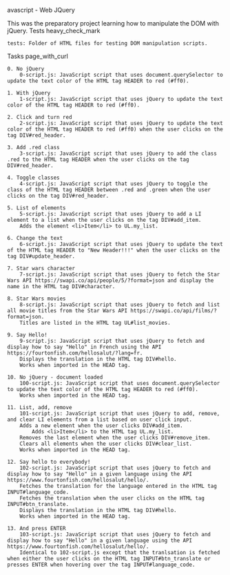 avascript - Web JQuery

This was the preparatory project learning how to manipulate the DOM with jQuery.
Tests heavy_check_mark

    tests: Folder of HTML files for testing DOM manipulation scripts.

Tasks page_with_curl

    0. No jQuery
        0-script.js: JavaScript script that uses document.querySelector to update the text color of the HTML tag HEADER to red (#ff0).

    1. With jQuery
        1-script.js: JavaScript script that uses jQuery to update the text color of the HTML tag HEADER to red (#ff0).

    2. Click and turn red
        2-script.js: JavaScript script that uses jQuery to update the text color of the HTML tag HEADER to red (#ff0) when the user clicks on the tag DIV#red_header.

    3. Add .red class
        3-script.js: JavaScript script that uses jQuery to add the class .red to the HTML tag HEADER when the user clicks on the tag DIV#red_header.

    4. Toggle classes
        4-script.js: JavaScript script that uses jQuery to toggle the class of the HTML tag HEADER between .red and .green when the user clicks on the tag DIV#red_header.

    5. List of elements
        5-script.js: JavaScript script that uses jQuery to add a LI element to a list when the user clicks on the tag DIV#add_item.
        Adds the element <li>Item</li> to UL.my_list.

    6. Change the text
        6-script.js: JavaScript script that uses jQuery to update the text of the HTML tag HEADER to "New Header!!!" when the user clicks on the tag DIV#update_header.

    7. Star wars character
        7-script.js: JavaScript script that uses jQuery to fetch the Star Wars API https://swapi.co/api/people/5/?format=json and display the name in the HTML tag DIV#character.

    8. Star Wars movies
        8-script.js: JavaScript script that uses jQuery to fetch and list all movie titles from the Star Wars API https://swapi.co/api/films/?format=json.
        Titles are listed in the HTML tag UL#list_movies.

    9. Say Hello!
        9-script.js: JavaScript script that uses jQuery to fetch and display how to say "Hello" in French using the API https://fourtonfish.com/hellosalut/?lang=fr.
        Displays the translation in the HTML tag DIV#hello.
        Works when imported in the HEAD tag.

    10. No jQuery - document loaded
        100-script.js: JavaScript script that uses document.querySelector to update the text color of the HTML tag HEADER to red (#ff0).
        Works when imported in the HEAD tag.

    11. List, add, remove
        101-script.js: JavaScript script that uses jQuery to add, remove, and clear LI elements from a list based on user click input.
        Adds a new element when the user clicks DIV#add_item.
            Adds <li>Item</li> to the HTML tag UL.my_list.
        Removes the last element when the user clicks DIV#remove_item.
        Clears all elements when the user clicks DIV#clear_list.
        Works when imported in the HEAD tag.

    12. Say hello to everybody!
        102-script.js: JavaScript script that uses jQuery to fetch and display how to say "Hello" in a given language using the API https://www.fourtonfish.com/hellosalut/hello/.
        Fetches the translation for the language entered in the HTML tag INPUT#language_code.
        Fetches the translation when the user clicks on the HTML tag INPUT#btn_translate.
        Displays the translation in the HTML tag DIV#hello.
        Works when imported in the HEAD tag.

    13. And press ENTER
        103-script.js: JavaScript script that uses jQuery to fetch and display how to say "Hello" in a given language using the API https://www.fourtonfish.com/hellosalut/hello/.
        Identical to 102-script.js except that the tranlsation is fetched when either the user clicks on the HTML tag INPUT#btn_translate or presses ENTER when hovering over the tag INPUT#language_code.
